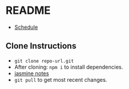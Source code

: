 # README

- [Schedule](/schedules)

## Clone Instructions

- `git clone repo-url.git`
- After cloning: `npm i` to install dependencies.
- [jasmine notes](jasmine.md)
- `git pull` to get most recent changes.
